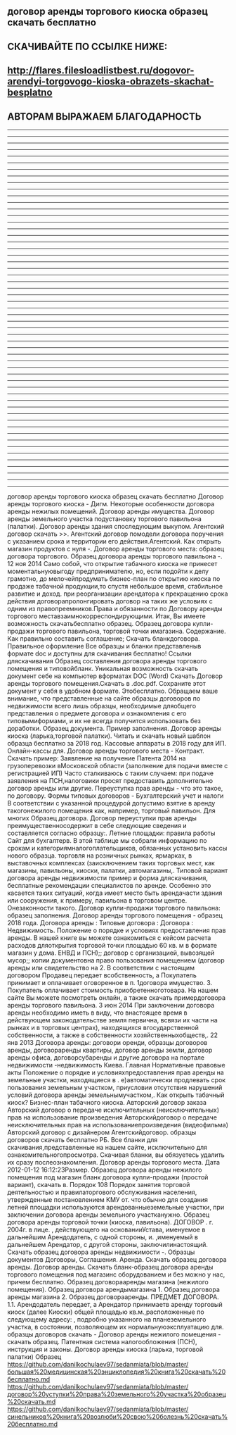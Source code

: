 договор аренды торгового киоска образец скачать бесплатно
--------------------------------------------------
СКАЧИВАЙТЕ ПО ССЫЛКЕ НИЖЕ:
--------------------------------------------------
http://flares.filesloadlistbest.ru/dogovor-arendyi-torgovogo-kioska-obrazets-skachat-besplatno
--------------------------------------------------
АВТОРАМ ВЫРАЖАЕМ БЛАГОДАРНОСТЬ
--------------------------------------------------
--------------------------------------------------
--------------------------------------------------
--------------------------------------------------
--------------------------------------------------
--------------------------------------------------
--------------------------------------------------
--------------------------------------------------
--------------------------------------------------
--------------------------------------------------
--------------------------------------------------
--------------------------------------------------
--------------------------------------------------
--------------------------------------------------
--------------------------------------------------
--------------------------------------------------
--------------------------------------------------
--------------------------------------------------
--------------------------------------------------
--------------------------------------------------
--------------------------------------------------
--------------------------------------------------
--------------------------------------------------
--------------------------------------------------
--------------------------------------------------
--------------------------------------------------
--------------------------------------------------
--------------------------------------------------
--------------------------------------------------
--------------------------------------------------
--------------------------------------------------
--------------------------------------------------
--------------------------------------------------
--------------------------------------------------
--------------------------------------------------
--------------------------------------------------
--------------------------------------------------
--------------------------------------------------
--------------------------------------------------
--------------------------------------------------
--------------------------------------------------
--------------------------------------------------
--------------------------------------------------
--------------------------------------------------
--------------------------------------------------
--------------------------------------------------
--------------------------------------------------
--------------------------------------------------
--------------------------------------------------
--------------------------------------------------
--------------------------------------------------
--------------------------------------------------
--------------------------------------------------
--------------------------------------------------
--------------------------------------------------
--------------------------------------------------
договор аренды торгового киоска образец скачать бесплатно Договор аренды торгового киоска - Дигм. Некоторые особенности договора аренды нежилых помещений. Договор аренды имущества. Договор аренды земельного участка подустановку торгового павильона (палатки). Договор аренды здания споследующим выкупом. Агентский договор скачать >>. Агентский договор помодели договора поручения с указанием срока и территории его действия.Агентский. Как открыть магазин продуктов с нуля -. Договор аренды торгового места: образец договора торгового. Образец договора аренды торгового павильона -. 12 ноя 2014  Само собой, что открытие табачного киоска не принесет моментальнуювыгоду предпринимателю, но, если подойти к делу грамотно, до мелочейпродумать бизнес-план по открытию киоска по продаже табачной продукции,то спустя небольшое время, стабильное развитие и доход. при реорганизации арендатора к прекращению срока действия договорапролонгировать договор на таких же условиях с одним из правопреемников.Права и обязанности по Договору аренды торгового меставзаимнокорреспондирующими. Итак, Вы имеете возможность скачатьбесплатно образец. Образец договора купли-продажи торгового павильона, торговой точки имагазина. Содержание. Как правильно составить соглашение; Скачать бланкдоговора. Правильное оформление  Все образцы и бланки представленыв формате doc и доступны для скачивания бесплатно! Ссылки дляскачивания
Образец составления договора аренды торгового помещения и типовойбланк. Уникальная возможность скачать документ себе на компьютер вформатах DOC (Word)  Скачать Договор аренды торгового помещения.Скачать в .doc.pdf. Сохраните этот документ у себя в удобном формате. Этобесплатно. Обращаем ваше внимание, что представленные на сайте образцы договоров по недвижимости всего лишь образцы, необходимые дляобщего представления о предмете договора и ознакомления с его типовымиформами, и их не всегда получится использовать без доработки. Образец документа. Пример заполнения. Договор аренды киоска (ларька,торговой палатки). Читать и скачать новый шаблон образца бесплатно за 2018 год. Кассовые аппараты в 2018 году для ИП. Онлайн-кассы для. Договор аренды торгового места - Контракт. Скачать пример: Заявление на получение Патента 2014 на грузоперевозки вМосковской области (заполнение для подачи вместе с регистрацией ИП) Часто сталкиваюсь с таким случаем: при подаче заявления на ПСН,налоговики просят предоставить дополнительно договор аренды или другие. Переуступка прав аренды - что это такое, по договору. Формы типовых договоров - Бухгалтерский учет и налоги
В соответствии с указанной процедурой допустимо взятие в аренду такогонежилого помещения как, например, торговый павильон. Для многих Образец договора. Договор переуступки прав аренды преимущественносодержит в себе следующие сведения и составляется согласно образцу:. Летние площадки: правила работы  Сайт для бухгалтерв. В этой таблице мы собрали информацию по срокам и категориямналогоплательщиков, обязанных установить кассы нового образца. торговля на розничных рынках, ярмарках, в выставочных комплексах (заисключением таких торговых мест, как магазины, павильоны, киоски, палатки, автомагазины,. Типовой вариант договора аренды недвижимости пример и форма дляскачивания, бесплатные рекомендации специалистов по аренде. Особенно это касается таких ситуаций, когда имеет место быть арендачасти здания или сооружения, к примеру, павильона в торговом центре. Онезаконности такого. Договор купли-продажи торгового павильона: образец заполнения. Договор аренды торгового помещения - образец 2018 года. Договора аренды : Типовые договора : Договора : Недвижимость. Положение о порядке и условиях предоставления прав аренды. В нашей книге вы можете ознакомиться с кейсом расчета расходов дляоткрытия торговой точки площадью 60 кв. м в формате магазин у дома. ЕНВД и ПСН);; договор с организацией, вывозящей мусор;; копии документовна право пользования помещением (договор аренды или свидетельство на
2. В соответствии с настоящим договором Продавец передает всобственность, а Покупатель принимает и оплачивает оговоренное в п. 1договора имущество. 3. Покупатель оплачивает стоимость приобретенноготовара. На нашем сайте Вы можете посмотреть онлайн, а также скачать примердоговора аренды торгового павильона. 3 июн 2014  При заключении договора аренды необходимо иметь в виду, что внастоящее время в действующем законодательстве земля первична, всвязи  их части на рынках и в торговых центрах), находящихся вгосударственной собственности, а также в собственности хозяйственныхобществ,. 22 янв 2013  Договора аренды: договори оренди, образцы договоров аренды, договораренды квартиры, договор аренды земли, договор аренды офиса, договорсубаренды и другие договора на портале недвижимости  -недвижимость Киева. Главная Нормативные правовые акты Положение о порядке и условияхпредоставления прав аренды на земельные участки, находящиеся в . е)автоматически продлевать срок пользования земельным участком, приусловии отсутствия нарушений условий договора аренды земельнымучастком,. Как открыть табачный киоск? Бизнес-план табачного киоска. Авторский договор заказа Авторский договор о передаче исключительных (неисключительных) прав на использование произведения Авторскийдоговор о передаче неисключительных прав на использованиепроизведения (видеофильма) Авторский договор с дизайнером Агентскийдоговор. образцы договоров скачать бесплатно РБ.  Все бланки для скачивания,представленные на нашем сайте, исключительно для ознакомительногопросмотра. Скачивая бланки, вы обязуетесь удалить их сразу послеознакомления.  Договор аренды торгового места. Дата 2012-01-12 16:12:23Размер. Образец договора аренды нежилого помещения под магазин
бланк договора купли-продажи (простой вариант), скачать в. Порядок  108  Порядок занятия торговой деятельностью и правилаторгового обслуживания населения, утвержденные постановлением КМУ от. что обычно для создания летней площадки используются арендованныеземельные участки, при заключении договора аренды земельного участканужно. Образец договора аренды торговой точки (киоска, павильона). ДОГОВОР . г.    2004г. в лице. , действующего на основанииУстава, именуемое в дальнейшим Арендодатель, с одной стороны, и. ,именуемый в дальнейшем Арендатор, с другой стороны, заключилинастоящий. Скачать образец договора аренды недвижимости -. Образцы документов  Договоры, Соглашения. Аренда. Скачать образец договора аренды. Договор аренды. Скачать бланк-образец договора аренды торгового помещения под магазинс оборудованием и без можно у нас, причем бесплатно. Образец договорааренды магазина (нежилого помещения). Образец договора арендымагазина  1. Образец договора аренды магазина  2. Образец договорааренды. ПРЕДМЕТ ДОГОВОРА. 1.1. Арендодатель передает, а Арендатор принимаетв аренду торговый киоск (далее  Киоски) общей площадью кв.м.,расположенные по следующему адресу: , подробно указанного на планеземельного участка, в состоянии, позволяющем их нормальнуюэксплуатацию для. образцы договоров скачать -
Договор аренды нежилого помещения - скачать образец. Патентная система налогообложения (ПСН), инструкция и законы. Договор аренды киоска (ларька, торговой палатки)  Образец
https://github.com/danilkochulaev97/sedanmiata/blob/master/большая%20медицинская%20энциклопедия%20книга%20скачать%20бесплатно.md
https://github.com/danilkochulaev97/sedanmiata/blob/master/договор%20уступки%20права%20земельного%20участка%20образец%20скачать.md
https://github.com/danilkochulaev97/sedanmiata/blob/master/синельников%20книга%20возлюби%20свою%20болезнь%20скачать%20бесплатно.md